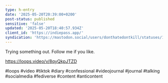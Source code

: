 ```yaml
---
type: h-entry
date: '2025-05-20T20:39:00+0200'
post-status: published
sensitive: 'false'
updated: '2025-05-20T18:40:57.934Z'
client_id: 'https://indiepass.app/'
syndication: 'https://mastodon.social/users/donthatedontkill/statuses/114541621796337163'
---
```

Trying something out. Follow me if you like. 

https://loops.video/v/8qyQkpJTZD

#loops #video #tiktok #diary #confessional #videojournal #journal #talking #socialmedia #fediverse #content #anticontent
